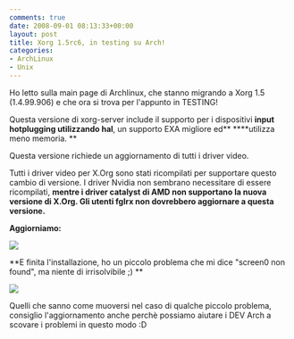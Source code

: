 ```yaml
---
comments: true
date: 2008-09-01 08:13:33+00:00
layout: post
title: Xorg 1.5rc6, in testing su Arch!
categories:
- ArchLinux
- Unix
---
```


Ho letto sulla main page di Archlinux, che stanno migrando a Xorg 1.5 (1.4.99.906) e che ora si trova per l'appunto in TESTING!

Questa versione di xorg-server include il supporto per i dispositivi **input hotplugging utilizzando hal**, un supporto EXA migliore ed** ****utilizza meno memoria. **

Questa versione richiede un aggiornamento di tutti i driver video.

Tutti i driver video per X.Org sono stati ricompilati per supportare questo cambio di versione. I driver Nvidia non sembrano necessitare di essere ricompilati, **mentre i driver catalyst di AMD non supportano la nuova versione di X.Org. Gli utenti fglrx non dovrebbero aggiornare a questa versione.**

**Aggiorniamo:**

[![](http://www.allfreeportal.com/imghost/thumbs/699216Schermata.png)](http://www.allfreeportal.com/imghost/viewer.php?id=699216Schermata.png)

**E finita l'installazione, ho un piccolo problema che mi dice "screen0 non found", ma niente di irrisolvibile ;)
**

[![](http://www.allfreeportal.com/imghost/thumbs/445846Schermata-1.png)](http://www.allfreeportal.com/imghost/viewer.php?id=445846Schermata-1.png)

Quelli che sanno come muoversi nel caso di qualche piccolo problema, consiglio l'aggiornamento anche perchè possiamo aiutare i DEV Arch a scovare i problemi in questo modo :D
